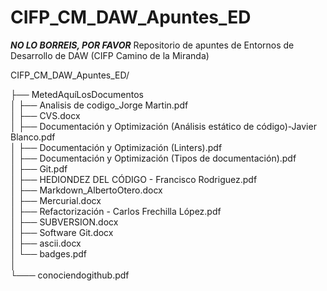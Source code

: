 # CIFP_CM_DAW_Apuntes_ED
***NO LO BORREIS, POR FAVOR***
Repositorio de apuntes de Entornos de Desarrollo de DAW (CIFP Camino de la Miranda)

CIFP_CM_DAW_Apuntes_ED/  

├── MetedAquíLosDocumentos  
│   ├── Analisis de codigo_Jorge Martin.pdf  
│   ├── CVS.docx  
│   ├── Documentación y Optimización (Análisis estático de código)-Javier Blanco.pdf  
│   ├── Documentación y Optimización (Linters).pdf  
│   ├── Documentación y Optimización (Tipos de documentación).pdf  
│   ├── Git.pdf  
│   ├── HEDIONDEZ DEL CÓDIGO - Francisco Rodriguez.pdf  
│   ├── Markdown_AlbertoOtero.docx  
│   ├── Mercurial.docx  
│   ├── Refactorización - Carlos Frechilla López.pdf  
│   ├── SUBVERSION.docx  
│   ├── Software Git.docx  
│   ├── ascii.docx  
│   └── badges.pdf  
│  
└─── conociendogithub.pdf  

